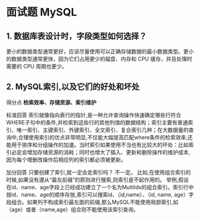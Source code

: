 # 面试题 MySQL

## 1. 数据库表设计时，字段类型如何选择？

更小的数据类型通常更好，应该尽量使用可以正确存储数据的最小数据类型。更小的数据类型通常更快，因为它们占用更少的磁盘、内存和 CPU 缓存，并且处理时需要的 CPU 周期也更少。

## 2. MySQL索引,以及它们的好处和坏处

得分点 **检索效率、存储资源、索引维护** 

标准回答 索引就像指向表行的指针,是一种允许查询操作快速确定哪些行符合WHERE子句中的条件,并检索到这些行的其他列值的数据结构；索引主要有普通索引、唯一索引、主键索引、外键索引、全文索引、复合索引几种；在大数据量的查询中,合理使用索引的优点非常明显,不仅能大幅提高匹配where条件的检索效率,还能用于排序和分组操作的加速。当时索引如果使用不当也有比较大的坏处：比如索引必定会增加存储资源的消耗；同时也增大了插入、更新和删除操作的维护成本,因为每个增删改操作后相应列的索引都必须被更新。

加分回答 只要创建了索引,就一定会走索引吗？ 不一定。 比如,在使用组合索引的时候,如果没有遵从“最左前缀”的原则进行搜索,则索引是不起作用的。 举例,假设在id、name、age字段上已经成功建立了一个名为MultiIdx的组合索引。索引行中按id、name、age的顺序存放,索引可以搜索id、（id,name）、（id, name, age）字段组合。如果列不构成索引最左面的前缀,那么MySQL不能使用局部索引,如（age）或者（name,age）组合则不能使用该索引查询。
